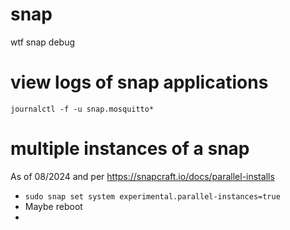 # snap
wtf snap debug

# view logs of snap applications

`journalctl -f -u snap.mosquitto*`

# multiple instances of a snap  
As of 08/2024 and per https://snapcraft.io/docs/parallel-installs  
- `sudo snap set system experimental.parallel-instances=true`
- Maybe reboot
- 
